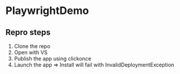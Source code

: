 # PlaywrightDemo
## Repro steps
1. Clone the repo
1. Open with VS
1. Publish the app using clickonce
1. Launch the app => Install will fail with InvalidDeploymentException